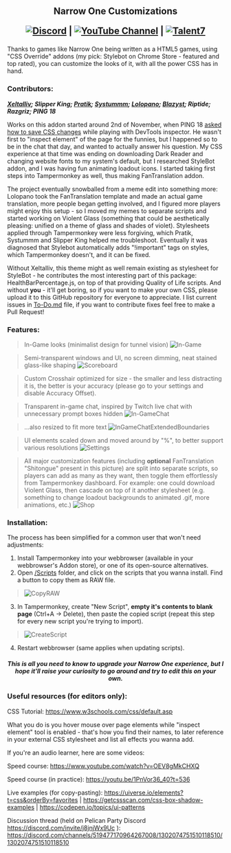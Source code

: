 <h2 align="center">
  Narrow One Customizations

  [![Discord](https://img.shields.io/discord/855173611409506334?label=Discord&logo=discord&logoColor=FFFFFF&style=for-the-badge)](https://discord.com/invite/j8jnjWx9Uc) | [![YouTube Channel](https://img.shields.io/badge/YouTube-Subscribe-red?logo=youtube)](https://www.youtube.com/@incredibleviolent?sub_confirmation=1) | [![Talent7](https://img.shields.io/badge/More%20Customizations-8A2BE2)](https://github.com/Talent7-source/GameMods)
</h2>

Thanks to games like Narrow One being written as a HTML5 games, using "CSS Override" addons (my pick: Stylebot on Chrome Store - featured and top rated), you can customize the looks of it, with all the power CSS has in hand.

### Contributors:
***[Xeltalliv](https://www.youtube.com/@Xeltalliv); Slipper King; [Pratik](https://www.youtube.com/@Ani-pratik); [Systummm](https://www.youtube.com/@systummm-N1); [Lolopano](https://www.youtube.com/@lolopano); [Blazyst](https://www.youtube.com/@Blazyst-gaming); Riptide; Razgriz; PING 18***

Works on this addon started around 2nd of November, when PING 18 [asked how to save CSS changes](https://discord.com/channels/519477170964267008/824943883178737715/1301959478337339422) while playing with DevTools inspector. He wasn't first to "inspect element" of the page for the funnies, but I happened so to be in the chat that day, and wanted to actually answer his question. My CSS experience at that time was ending on downloading Dark Reader and changing website fonts to my system's default, but I researched StyleBot addon, and I was having fun animating loadout icons. I started taking first steps into Tampermonkey as well, thus making FanTranslation addon.

The project eventually snowballed from a meme edit into something more: Lolopano took the FanTranslation template and made an actual game translation, more people began getting involved, and I figured more players might enjoy this setup - so I moved my memes to separate scripts and started working on Violent Glass (something that could be aesthetically pleasing: unified on a theme of glass and shades of violet). Stylesheets applied through Tampermonkey were less forgiving, which Pratik, Systummm and Slipper King helped me troubleshoot. Eventually it was diagnosed that Stylebot automatically adds "!important" tags on styles, which Tampermonkey doesn't, and it can be fixed.

Without Xeltalliv, this theme might as well remain existing as stylesheet for StyleBot - he contributes the most interesting part of this package: HealthBarPercentage.js, on top of that providing Quality of Life scripts. And without **you** - it'll get boring, so if you want to make your own CSS, please upload it to this GitHub repository for everyone to appreciate. I list current issues in [To-Do.md](https://github.com/TheGirlThatLived/NarrowOne_Customizations/blob/main/To-Do.md) file, if you want to contribute fixes feel free to make a Pull Request!

### Features:
> In-Game looks (minimalist design for tunnel vision)
![In-Game](https://raw.githubusercontent.com/TheGirlThatLived/NarrowOne_Customizations/refs/heads/main/Assets/Screenshots/In-Game.png)

> Semi-transparent windows and UI, no screen dimming, neat stained glass-like shaping
![Scoreboard](https://raw.githubusercontent.com/TheGirlThatLived/NarrowOne_Customizations/refs/heads/main/Assets/Screenshots/Scoreboard.png)

> Custom Crosshair optimized for size - the smaller and less distracting it is, the better is your accuracy (please go to your settings and disable Accuracy Offset).

> Transparent in-game chat, inspired by Twitch live chat with unnecessary prompt boxes hidden
![In-GameChat](https://raw.githubusercontent.com/TheGirlThatLived/NarrowOne_Customizations/refs/heads/main/Assets/Screenshots/In-GameChat.png)

> ...also resized to fit more text
![InGameChatExtendedBoundaries](https://raw.githubusercontent.com/TheGirlThatLived/NarrowOne_Customizations/refs/heads/main/Assets/Screenshots/InGameChatExtendedBoundaries.png)

> UI elements scaled down and moved around by "%", to better support various resolutions
![Settings](https://raw.githubusercontent.com/TheGirlThatLived/NarrowOne_Customizations/refs/heads/main/Assets/Screenshots/Settings.png)

> All major customization features (including **optional** FanTranslation "Shitongue" present in this picture) are split into separate scripts, so players can add as many as they want, then toggle them effortlessly from Tampermonkey dashboard. For example: one could download Violent Glass, then cascade on top of it another stylesheet (e.g. something to change loadout backgrounds to animated .gif, more animations, etc.)
![Shop](https://raw.githubusercontent.com/TheGirlThatLived/NarrowOne_Customizations/refs/heads/main/Assets/Screenshots/Shop.png)

### Installation:

The process has been simplified for a common user that won't need adjustments:

1. Install Tampermonkey into your webbrowser (available in your webbrowser's Addon store), or one of its open-source alternatives.
2. Open [/Scripts](https://github.com/TheGirlThatLived/NarrowOne_Customizations/tree/main/Scripts) folder, and click on the scripts that you wanna install. Find a button to copy them as RAW file.
> ![CopyRAW](https://raw.githubusercontent.com/TheGirlThatLived/NarrowOne_Customizations/refs/heads/main/Assets/Screenshots/CopyRAW.png)
3. In Tampermonkey, create "New Script", **empty it's contents to blank page** (Ctrl+A -> Delete), then paste the copied script (repeat this step for every new script you're trying to import).
> ![CreateScript](https://raw.githubusercontent.com/TheGirlThatLived/NarrowOne_Customizations/refs/heads/main/Assets/Screenshots/CreateScript.png)
4. Restart webbrowser (same applies when updating scripts).

<h5 align="center">
This is all you need to know to upgrade your Narrow One experience, but I hope it'll raise your curiosity to go around and try to edit this on your own.
</h5>

### Useful resources (for editors only):

CSS Tutorial: https://www.w3schools.com/css/default.asp

What you do is you hover mouse over page elements while "inspect element" tool is enabled - that's how you find their names, to later reference in your external CSS stylesheet and list all effects you wanna add.

If you're an audio learner, here are some videos:

Speed course: https://www.youtube.com/watch?v=OEV8gMkCHXQ

Speed course (in practice): https://youtu.be/1PnVor36_40?t=536

Live examples (for copy-pasting): https://uiverse.io/elements?t=css&orderBy=favorites | https://getcssscan.com/css-box-shadow-examples | https://codepen.io/topics/ui-patterns

Discussion thread (held on Pelican Party Discord https://discord.com/invite/j8jnjWx9Uc ): https://discord.com/channels/519477170964267008/1302074751510118510/1302074751510118510
